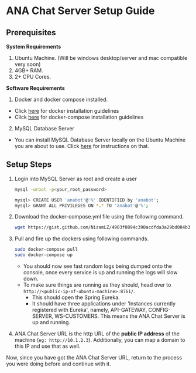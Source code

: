 # ANA Chat Server Setup Guide

## Prerequisites

**System Requirements**

 1. Ubuntu Machine. (Will be windows desktop/server and mac  compatible very soon)
 2. 4GB+ RAM.
 3. 2+ CPU Cores.

**Software Requirements**

 1. Docker and docker compose installed.
   - Click [here](https://docs.docker.com/engine/installation/linux/docker-ce/ubuntu/) for docker installation guidelines
   - Click [here](https://docs.docker.com/compose/install/) for docker-compose installation guidelines  
 2. MySQL Database Server
   - You can install MySQL Database Server locally on the Ubuntu Machine you are about to use. Click [here](https://www.digitalocean.com/community/tutorials/how-to-install-mysql-on-ubuntu-16-04) for instructions on that. 

## Setup Steps
 1. Login into MySQL Server as root and create a user
    ```bash
    mysql -uroot -p<your_root_password>

    mysql> CREATE USER 'anabot'@'%' IDENTIFIED by 'anabot';
    mysql> GRANT ALL PRIVILEGES ON *.* TO 'anabot'@'%';
    ```
    
 2. Download the docker-compose.yml file using the following command.
     ```bash
     wget https://gist.github.com/NizamLZ/4903f0894c390acdfda3a29bd004b38e/raw/ -O docker-compose.yml
     ```
 3. Pull and fire up the dockers using following commands.
    ```bash
    sudo docker-compose pull
    sudo docker-compose up
    ```
    - You should now see fast random logs being dumped onto the console, once every service is up and running the logs will slow down.  
    - To make sure things are running as they should, head over to `http://<public-ip-of-ubuntu-machine>:8761/`. 
        - This should open the Spring Eureka.
        - It should have three applications under 'Instances currently registered with Eureka', namely, API-GATEWAY, CONFIG-SERVER, WS-CUSTOMERS. This means the ANA Chat Server is up and running. 
  4. ANA Chat Server URL is the http URL of the **public IP address** of the machine (`eg: http://10.1.2.3`). Additionally, you can map a domain to this IP and use that as well.
  
Now, since you have got the ANA Chat Server URL, return to the process you were doing before and continue with it.

